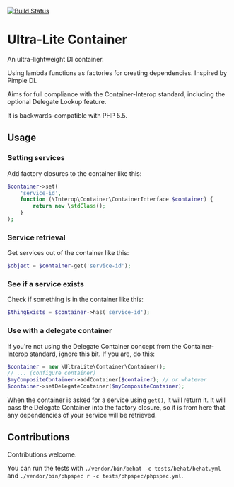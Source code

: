 [![Build Status](https://travis-ci.org/ultra-lite/container.svg?branch=master)](https://travis-ci.org/ultra-lite/container)

# Ultra-Lite Container

An ultra-lightweight DI container.

Using lambda functions as factories for creating dependencies.  Inspired by Pimple DI.

Aims for full compliance with the Container-Interop standard, including the optional Delegate Lookup feature.

It is backwards-compatible with PHP 5.5.

## Usage

### Setting services


Add factory closures to the container like this:

```php
$container->set(
    'service-id',
    function (\Interop\Container\ContainerInterface $container) {
        return new \stdClass();
    }
);
```

### Service retrieval

Get services out of the container like this:

```php
$object = $container-get('service-id');
```

### See if a service exists

Check if something is in the container like this:

```php
$thingExists = $container->has('service-id');
```

### Use with a delegate container

If you're not using the Delegate Container concept from the Container-Interop standard, ignore this bit.  If you are,
do this:

```php
$container = new \UltraLite\Container\Container();
// ... (configure container)
$myCompositeContainer->addContainer($container); // or whatever
$container->setDelegateContainer($myCompositeContainer);
```

When the container is asked for a service using ```get()```, it will return it.  It will pass the Delegate Container
into the factory closure, so it is from here that any dependencies of your service will be retrieved.

## Contributions

Contributions welcome.

You can run the tests with ```./vendor/bin/behat -c tests/behat/behat.yml``` and ```./vendor/bin/phpspec r -c tests/phpspec/phpspec.yml```.
